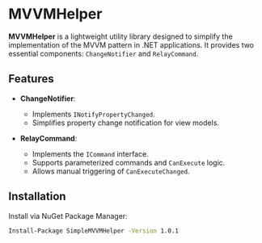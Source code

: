 # MVVMHelper

**MVVMHelper** is a lightweight utility library designed to simplify the implementation of the MVVM pattern in .NET applications. It provides two essential components: `ChangeNotifier` and `RelayCommand`.

## Features

- **ChangeNotifier**:
  - Implements `INotifyPropertyChanged`.
  - Simplifies property change notification for view models.
  
- **RelayCommand**:
  - Implements the `ICommand` interface.
  - Supports parameterized commands and `CanExecute` logic.
  - Allows manual triggering of `CanExecuteChanged`.

## Installation

Install via NuGet Package Manager:

```bash
Install-Package SimpleMVVMHelper -Version 1.0.1
